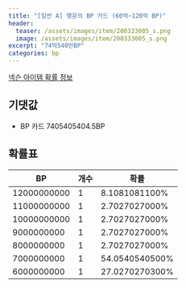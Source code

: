 ```yaml
---
title: "[일반 A] 행운의 BP 카드 (60억~120억 BP)"
header:
  teaser: /assets/images/item/200333005_s.png
  image: /assets/images/item/200333005_s.png
excerpt: "74억540만BP"
categories: bp
---
```

[넥슨 아이템 확률 정보](http://iteminfo.nexon.com/probability/fco?sn=7450)

## 기댓값
  - BP 카드 7405405404.5BP

## 확률표

|BP|개수|확률|
|---|---|---|
|12000000000|1|8.1081081100%|
|11000000000|1|2.7027027000%|
|10000000000|1|2.7027027000%|
|9000000000|1|2.7027027000%|
|8000000000|1|2.7027027000%|
|7000000000|1|54.0540540500%|
|6000000000|1|27.0270270300%|
